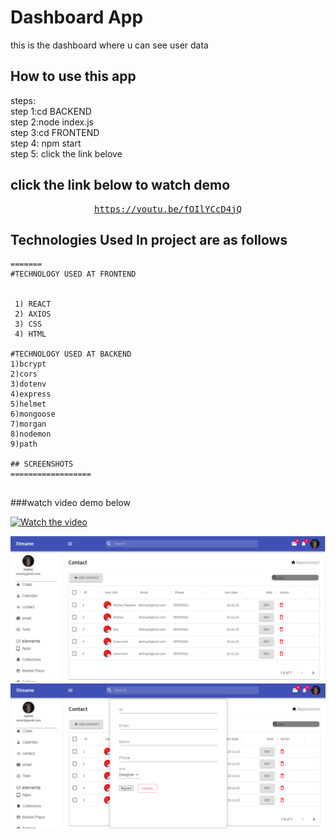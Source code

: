 # Dashboard App

this is the dashboard where u can see user data
<br/>


## How to use this app
steps:<br/>
step 1:cd BACKEND<br/>
step 2:node index.js<br/>
step 3:cd FRONTEND<br/>
step 4: npm start<br/>
step 5: click the link belove<br/>
## click the link below to watch demo
<div align="center">
<pre>
<a href="https://youtu.be/fOIlYCcD4jQ">https://youtu.be/fOIlYCcD4jQ</a>
</pre>
</div>


## Technologies Used In project are as follows

```
=======
#TECHNOLOGY USED AT FRONTEND


 1) REACT
 2) AXIOS
 3) CSS
 4) HTML

#TECHNOLOGY USED AT BACKEND
1)bcrypt
2)cors
3)dotenv
4)express
5)helmet
6)mongoose
7)morgan
8)nodemon
9)path

## SCREENSHOTS
==================


```
###watch video demo below


[![Watch the video](https://img.youtube.com/vi/fOIlYCcD4jQ/maxresdefault.jpg)](https://youtu.be/fOIlYCcD4jQ)

<img src="./1.PNG">
<img src="./2.PNG">
